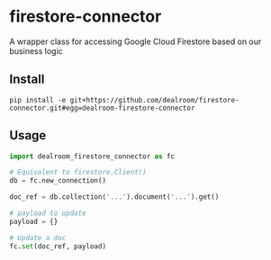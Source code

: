 # firestore-connector
A wrapper class for accessing Google Cloud Firestore based on our business logic

## Install
`pip install -e git+https://github.com/dealroom/firestore-connector.git#egg=dealroom-firestore-connector`

## Usage
```python
import dealroom_firestore_connector as fc

# Equivalent to firestore.Client()
db = fc.new_connection()

doc_ref = db.collection('...').document('...').get()

# payload to update
payload = {}

# Update a doc
fc.set(doc_ref, payload)
```
